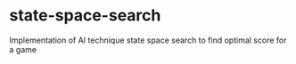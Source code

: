 # state-space-search
Implementation of AI technique state space search to find optimal score for a game
